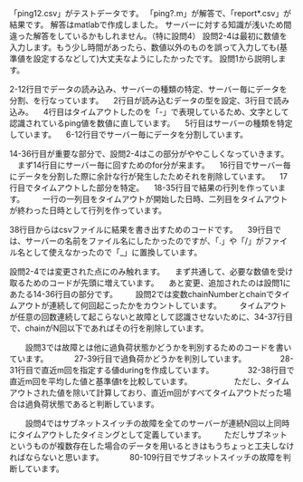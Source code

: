 「ping12.csv」がテストデータです。
「ping?.m」が解答で、「report*.csv」が結果です。
解答はmatlabで作成しました。
サーバーに対する知識が浅いため間違った解答をしているかもしれません。（特に設問4）
設問2-4は最初に数値を入力します。もう少し時間があったら、数値以外のものを誤って入力しても(基準値を設定するなどして)大丈夫なようにしたかったです。
設問1から説明します。

2-12行目でデータの読み込み、サーバーの種類の特定、サーバー毎にデータを分割、を行なっています。
　2行目が読み込むデータの型を設定、3行目で読み込み。
　4行目はタイムアウトしたのを「-」で表現しているため、文字として認識されているping値を数値に直しています。
　5行目はサーバーの種類を特定しています。
　6-12行目でサーバー毎にデータを分割しています。

14-36行目が重要な部分で、設問2-4はこの部分がややこしくなっていきます。
　まず14行目にサーバー毎に回すためのfor分が来ます。
　16行目でサーバー毎にデータを分割した際に余計な行が発生したためそれを削除しています。
　17行目でタイムアウトした部分を特定。
　18-35行目で結果の行列を作っています。
　　一行の一列目をタイムアウトが開始した日時、二列目をタイムアウトが終わった日時として行列を作っています。
  
38行目からはcsvファイルに結果を書き出すためのコードです。
　39行目では、サーバーの名前をファイル名にしたかったのですが、「.」や「/」がファイル名として使えなかったので「_」に置換しています。
 
設問2-4では変更された点にのみ触れます。
　まず共通して、必要な数値を受け取るためのコードが先頭に増えています。
　あと変更、追加されたのは設問1にあたる14-36行目の部分です。
　　設問2では変数chainNumberとchainでタイムアウトが連続して何回起こったかをカウントしています。
　　タイムアウトが任意の回数連続して起こらないと故障として認識させないために、34-37行目で、chainがN回以下であればその行を削除しています。
  
　　設問3では故障とは他に過負荷状態かどうかを判別するためのコードを書いています。
　　　27-39行目で過負荷かどうかを判別しています。
　　　　28-31行目で直近m回を指定する値duringを作成しています。
　　　　32-38行目で直近m回を平均した値と基準値tを比較しています。
　　　　　ただし、タイムアウトされた値を除いて計算しており、直近m回がすべてタイムアウトだった場合は過負荷状態であると判断しています。
     
　　設問4ではサブネットスイッチの故障を全てのサーバーが連続N回以上同時にタイムアウトしたタイミングとして定義しています。
　　ただしサブネットというものが複数存在した場合のデータを用いるときはもうちょっと工夫しなければならないと思います。
　　　80-109行目でサブネットスイッチの故障を判断しています。
